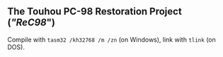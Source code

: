 The Touhou PC-98 Restoration Project (*"ReC98*")
----

Compile with ```tasm32 /kh32768 /m /zn``` (on Windows), link with ```tlink``` (on DOS).
